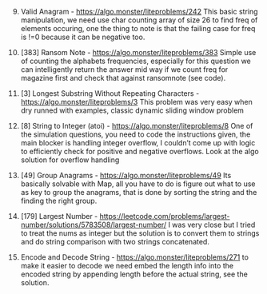 9. Valid Anagram - https://algo.monster/liteproblems/242
    This basic string manipulation, we need use char counting array of size 26 to find freq of elements occuring, one the thing to note is that the failing case for freq is !=0 because it can be negative too.

24. [383] Ransom Note - https://algo.monster/liteproblems/383
    Simple use of counting the alphabets frequencies, especially for this question we can intelligently return the answer mid way if we count freq for magazine first and check that against ransomnote (see code).

57. [3] Longest Substring Without Repeating Characters - https://algo.monster/liteproblems/3
    This problem was very easy when dry runned with examples, classic dynamic sliding window problem  

58. [8] String to Integer (atoi) - https://algo.monster/liteproblems/8
    One of the simulation questions, you need to code the instructions given, the main blocker is handling integer overflow, I couldn’t come up with logic to efficiently check for positive and negative overflows. Look at the algo solution for overflow handling 

61. [49] Group Anagrams - https://algo.monster/liteproblems/49
    Its basically solvable with Map, all you have to do is figure out what to use as key to group the anagrams, that is done by sorting the string and the finding the right group.

63. [179] Largest Number - https://leetcode.com/problems/largest-number/solutions/5783508/largest-number/
    I was very close but I tried to treat the nums as integer but the solution is to convert them to strings and do string comparison with two strings concatenated.

64. Encode and Decode String - https://algo.monster/liteproblems/271
    to make it easier to decode we need embed the length info into the encoded string by appending length before the actual string, see the solution.